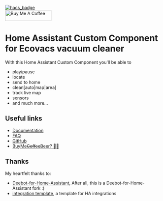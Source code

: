 [![hacs_badge](https://img.shields.io/badge/HACS-Default-orange.svg?style=for-the-badge)](https://github.com/custom-components/hacs)
<br><a href="https://www.buymeacoffee.com/edenhaus" target="_blank"><img src="https://cdn.buymeacoffee.com/buttons/default-black.png" width="150px" height="35px" alt="Buy Me A Coffee" style="height: 35px !important;width: 150px !important;" ></a>

# Home Assistant Custom Component for Ecovacs vacuum cleaner

With this Home Assistant Custom Component you'll be able to

- play/pause
- locate
- send to home
- clean[auto|map|area]
- track live map
- sensors
- and much more...

## Useful links

- [Documentation](https://deebot.readthedocs.io/integrations/home-assistant/)
- [FAQ](https://deebot.readthedocs.io/general/faq/)
- [GitHub](https://github.com/DeebotUniverse/Deebot-4-Home-Assistant)
- [BuyMe~~Coffee~~Beer? 🍺🙈](https://buymeacoffee.com/edenhaus)

## Thanks

My heartfelt thanks to:

- [Deebot-for-Home-Assistant](https://github.com/And3rsL/Deebot-for-Home-Assistant), After all, this is a Deebot-for-Home-Assistant fork :)
- [integration template](https://github.com/custom-components/integration_blueprint), a template for HA integrations
